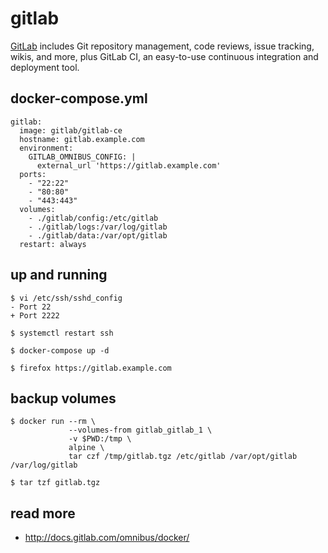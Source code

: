 gitlab
======

[GitLab][1] includes Git repository management, code reviews, issue tracking,
wikis, and more, plus GitLab CI, an easy-to-use continuous integration and
deployment tool.

## docker-compose.yml

```
gitlab:
  image: gitlab/gitlab-ce
  hostname: gitlab.example.com
  environment:
    GITLAB_OMNIBUS_CONFIG: |
      external_url 'https://gitlab.example.com'
  ports:
    - "22:22"
    - "80:80"
    - "443:443"
  volumes:
    - ./gitlab/config:/etc/gitlab
    - ./gitlab/logs:/var/log/gitlab
    - ./gitlab/data:/var/opt/gitlab
  restart: always
```

## up and running

```
$ vi /etc/ssh/sshd_config
- Port 22
+ Port 2222

$ systemctl restart ssh

$ docker-compose up -d

$ firefox https://gitlab.example.com
```

## backup volumes

```
$ docker run --rm \
             --volumes-from gitlab_gitlab_1 \
             -v $PWD:/tmp \
             alpine \
             tar czf /tmp/gitlab.tgz /etc/gitlab /var/opt/gitlab /var/log/gitlab

$ tar tzf gitlab.tgz
```

## read more

- http://docs.gitlab.com/omnibus/docker/

[1]: https://gitlab.com/

